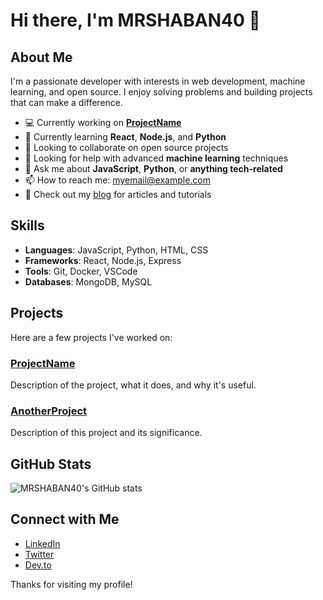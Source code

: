# Hi there, I'm MRSHABAN40 👋

## About Me

I'm a passionate developer with interests in web development, machine learning, and open source. I enjoy solving problems and building projects that can make a difference.

- 💻 Currently working on **[ProjectName](https://github.com/MRSHABAN40/ProjectName)**
- 🌱 Currently learning **React**, **Node.js**, and **Python**
- 👯 Looking to collaborate on open source projects
- 🤔 Looking for help with advanced **machine learning** techniques
- 💬 Ask me about **JavaScript**, **Python**, or **anything tech-related**
- 📫 How to reach me: [myemail@example.com](mailto:myemail@example.com)
- 📝 Check out my [blog](https://myblog.com) for articles and tutorials

## Skills

- **Languages**: JavaScript, Python, HTML, CSS
- **Frameworks**: React, Node.js, Express
- **Tools**: Git, Docker, VSCode
- **Databases**: MongoDB, MySQL

## Projects

Here are a few projects I've worked on:

### [ProjectName](https://github.com/MRSHABAN40/ProjectName)
Description of the project, what it does, and why it's useful.

### [AnotherProject](https://github.com/MRSHABAN40/AnotherProject)
Description of this project and its significance.

## GitHub Stats

![MRSHABAN40's GitHub stats](https://github-readme-stats.vercel.app/api?username=MRSHABAN40&show_icons=true&theme=radical)

## Connect with Me

- [LinkedIn](https://www.linkedin.com/in/MRSHABAN40)
- [Twitter](https://twitter.com/MRSHABAN40)
- [Dev.to](https://dev.to/MRSHABAN40)

Thanks for visiting my profile!
